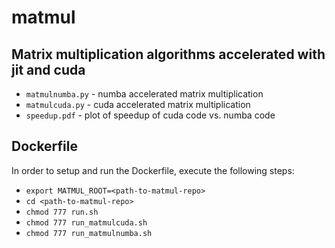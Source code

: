 # matmul

## Matrix multiplication algorithms accelerated with jit and cuda

* `matmulnumba.py` - numba accelerated matrix multiplication
* `matmulcuda.py` - cuda accelerated matrix multiplication
* `speedup.pdf` - plot of speedup of cuda code vs. numba code

## Dockerfile

In order to setup and run the Dockerfile, execute the following steps:
  * `export MATMUL_ROOT=<path-to-matmul-repo>`
  * `cd <path-to-matmul-repo>`
  * `chmod 777 run.sh`
  * `chmod 777 run_matmulcuda.sh`
  * `chmod 777 run_matmulnumba.sh`

